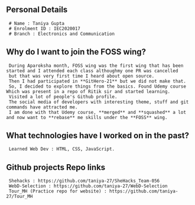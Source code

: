 ## Personal Details 
     # Name : Taniya Gupta 
     # Enrolment ID : IEC2020017
     # Branch : Electronics and Communication

## Why do I want to join the FOSS wing?
     During Aparoksha month, FOSS wing was the first wing that has been started and I attended each class althoughmy one PR was cancelled
     but that was very first time I heard about open source.
     Then I had participated in **GitHero-21** but we did not make that. 
     So, I decided to explore things from the basics. Found Udemy course Which was present in a repo of Ritik sir and started learning.
     Visited a lot of people's Github profile. 
     The social media of developers with interesting theme, stuff and git commands have attracted me.
     I am done with that Udemy course, **merged** and **squashed** a lot and now want to **rebase** me skills under the **FOSS** wing.

## What technologies have I worked on in the past?
     Learned Web Dev : HTML, CSS, JavaScript.

## Github projects Repo links 
     Shehacks : https://github.com/taniya-27/SheHacks_Team-056
     WebD-Selection : https://github.com/taniya-27/WebD-Selection
     Tour_MH (Practice repo for website) : https://github.com/taniya-27/Tour_MH